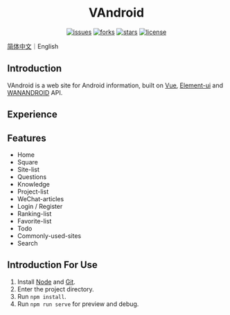 <h1 align="center">VAndroid</h1>
<p align="center">
    <a href="https://github.com/ASCII13/VAndroid/issues"><img alt="issues" src="https://img.shields.io/github/issues/ASCII13/VAndroid"></a>
    <a href="https://github.com/ASCII13/VAndroid/network"><img alt="forks" src="https://img.shields.io/github/forks/ASCII13/VAndroid"></a>
    <a href="https://github.com/ASCII13/VAndroid/stargazers"><img alt="stars" src="https://img.shields.io/github/stars/ASCII13/VAndroid"></a>
    <a href="https://github.com/ASCII13/VAndroid"><img alt="license" src="https://img.shields.io/github/license/ASCII13/VAndroid"></a>
</p>

[简体中文](./README.md)｜English

## Introduction
VAndroid is a web site for Android information, built on [Vue](https://cn.vuejs.org/), [Element-ui](https://element.eleme.io/#/zh-CN) and [WANANDROID](http://www.wanandroid.com/) API.

## Experience

## Features
- Home
- Square
- Site-list
- Questions
- Knowledge
- Project-list
- WeChat-articles
- Login / Register
- Ranking-list
- Favorite-list
- Todo
- Commonly-used-sites
- Search

## Introduction For Use
1. Install [Node](https://nodejs.org/en/) and [Git](https://git-scm.com/).
2. Enter the project directory.
3. Run `npm install`.
4. Run `npm run serve` for preview and debug.